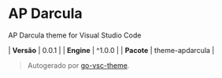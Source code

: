 # AP Darcula

AP Darcula theme for Visual Studio Code

| **Versão** | 0.0.1 |
| **Engine** | ^1.0.0 |
| **Pacote** | theme-apdarcula |

> Autogerado por [go-vsc-theme](https://github.com/natalbu/go-vsc-theme).
